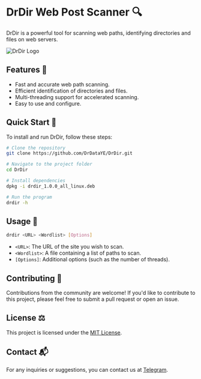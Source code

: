 # DrDir Web Post Scanner 🔍

DrDir is a powerful tool for scanning web paths, identifying directories and files on web servers.

![DrDir Logo](path/to/logo.png)  <!-- Replace 'path/to/logo.png' with the path to your image -->

## Features 🌟

- Fast and accurate web path scanning.
- Efficient identification of directories and files.
- Multi-threading support for accelerated scanning.
- Easy to use and configure.

## Quick Start 🚀

To install and run DrDir, follow these steps:

```bash
# Clone the repository
git clone https://github.com/DrDataYE/DrDir.git

# Navigate to the project folder
cd DrDir

# Install dependencies
dpkg -i drdir_1.0.0_all_linux.deb  

# Run the program
drdir -h
```

## Usage 🔧

```bash
drdir <URL> <Wordlist> [Options]
```

- `<URL>`: The URL of the site you wish to scan.
- `<Wordlist>`: A file containing a list of paths to scan.
- `[Options]`: Additional options (such as the number of threads).

## Contributing 🤝

Contributions from the community are welcome! If you'd like to contribute to this project, please feel free to submit a pull request or open an issue.

## License ⚖️

This project is licensed under the [MIT License](LICENSE).

## Contact 📬

For any inquiries or suggestions, you can contact us at [Telegram](https://t.me/DrDataYE).

